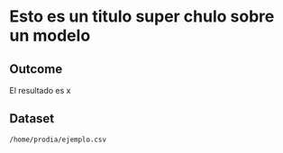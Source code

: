 # Esto es un titulo super chulo sobre un modelo


## Outcome
El resultado es x

## Dataset
```/home/prodia/ejemplo.csv```